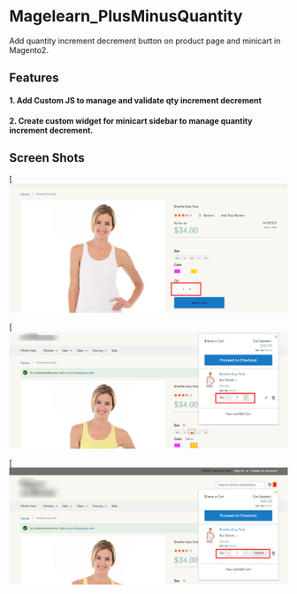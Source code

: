 # Magelearn_PlusMinusQuantity
Add quantity increment decrement button on product page and minicart in Magento2.

## Features

#### 1. Add Custom JS to manage and validate qty increment decrement 

#### 2. Create custom widget for minicart sidebar to manage quantity increment decrement.

## Screen Shots

[![Breathe-Easy-Tan.png](/assests/Breathe-Easy-Tan.png)

[![Breathe-Easy-Tan-1.png](/assests/Breathe-Easy-Tan-1.png)

[![Breathe-Easy-Tan-2.png](/assests/Breathe-Easy-Tan-2.png)

